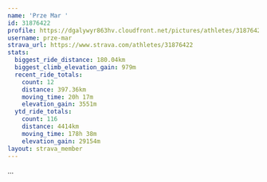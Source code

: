 ```yaml
---
name: 'Prze Mar '
id: 31876422
profile: https://dgalywyr863hv.cloudfront.net/pictures/athletes/31876422/22548952/4/large.jpg
username: prze-mar
strava_url: https://www.strava.com/athletes/31876422
stats:
  biggest_ride_distance: 180.04km
  biggest_climb_elevation_gain: 979m
  recent_ride_totals:
    count: 12
    distance: 397.36km
    moving_time: 20h 17m
    elevation_gain: 3551m
  ytd_ride_totals:
    count: 116
    distance: 4414km
    moving_time: 178h 38m
    elevation_gain: 29154m
layout: strava_member
--- 
```

...
